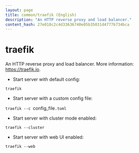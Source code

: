```yaml
---
layout: page
title: common/traefik (English)
description: "An HTTP reverse proxy and load balancer."
content_hash: 27e018c2c4d33636740e05b35031d4777b734bca
---
```

# traefik

An HTTP reverse proxy and load balancer.
More information: <https://traefik.io>.

- Start server with default config:

`traefik`

- Start server with a custom config file:

`traefik --c `<span class="tldr-var badge badge-pill bg-dark-lm bg-white-dm text-white-lm text-dark-dm font-weight-bold">config_file</span>`.toml`

- Start server with cluster mode enabled:

`traefik --cluster`

- Start server with web UI enabled:

`traefik --web`
